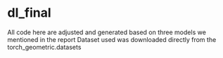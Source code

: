 # dl_final
All code here are adjusted and generated based on three models we mentioned in the report
Dataset used was downloaded directly from the torch_geometric.datasets
